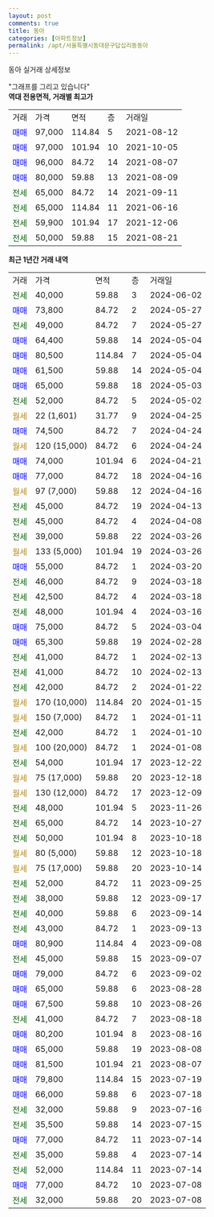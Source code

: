 ```yaml
---
layout: post
comments: true
title: 동아
categories: [아파트정보]
permalink: /apt/서울특별시동대문구답십리동동아
---
```


동아 실거래 상세정보

<script type="text/javascript">
  google.charts.load('current', {'packages':['line', 'corechart']});
  google.charts.setOnLoadCallback(drawChart);

  function drawChart() {
    var data = new google.visualization.DataTable();
    data.addColumn('date', '거래일');
    data.addColumn('number', "매매");
    data.addColumn('number', "전세");
    data.addColumn('number', "전매");

    data.addRows([[new Date(Date.parse("2024-06-02")), null, 40000, null], [new Date(Date.parse("2024-05-27")), 73800, null, null], [new Date(Date.parse("2024-05-27")), null, 49000, null], [new Date(Date.parse("2024-05-04")), 64400, null, null], [new Date(Date.parse("2024-05-04")), 80500, null, null], [new Date(Date.parse("2024-05-04")), 61500, null, null], [new Date(Date.parse("2024-05-03")), 65000, null, null], [new Date(Date.parse("2024-05-02")), null, 52000, null], [new Date(Date.parse("2024-04-25")), null, null, null], [new Date(Date.parse("2024-04-24")), 74500, null, null], [new Date(Date.parse("2024-04-24")), null, null, null], [new Date(Date.parse("2024-04-21")), 74000, null, null], [new Date(Date.parse("2024-04-16")), 77000, null, null], [new Date(Date.parse("2024-04-16")), null, null, null], [new Date(Date.parse("2024-04-13")), null, 45000, null], [new Date(Date.parse("2024-04-08")), null, 45000, null], [new Date(Date.parse("2024-03-26")), null, 39000, null], [new Date(Date.parse("2024-03-26")), null, null, null], [new Date(Date.parse("2024-03-20")), 55000, null, null], [new Date(Date.parse("2024-03-18")), null, 46000, null], [new Date(Date.parse("2024-03-18")), null, 42500, null], [new Date(Date.parse("2024-03-16")), null, 48000, null], [new Date(Date.parse("2024-03-04")), 75000, null, null], [new Date(Date.parse("2024-02-28")), 65300, null, null], [new Date(Date.parse("2024-02-13")), null, 41000, null], [new Date(Date.parse("2024-02-13")), null, 41000, null], [new Date(Date.parse("2024-01-22")), null, 42000, null], [new Date(Date.parse("2024-01-15")), null, null, null], [new Date(Date.parse("2024-01-11")), null, null, null], [new Date(Date.parse("2024-01-10")), null, 42000, null], [new Date(Date.parse("2024-01-08")), null, null, null], [new Date(Date.parse("2023-12-22")), null, 54000, null], [new Date(Date.parse("2023-12-18")), null, null, null], [new Date(Date.parse("2023-12-09")), null, null, null], [new Date(Date.parse("2023-11-26")), null, 48000, null], [new Date(Date.parse("2023-10-27")), null, 65000, null], [new Date(Date.parse("2023-10-18")), null, 50000, null], [new Date(Date.parse("2023-10-18")), null, null, null], [new Date(Date.parse("2023-10-14")), null, null, null], [new Date(Date.parse("2023-09-25")), null, 52000, null], [new Date(Date.parse("2023-09-17")), null, 38000, null], [new Date(Date.parse("2023-09-14")), null, 40000, null], [new Date(Date.parse("2023-09-13")), null, 43000, null], [new Date(Date.parse("2023-09-08")), 80900, null, null], [new Date(Date.parse("2023-09-07")), null, 45000, null], [new Date(Date.parse("2023-09-02")), 79000, null, null], [new Date(Date.parse("2023-08-28")), 65000, null, null], [new Date(Date.parse("2023-08-26")), 67500, null, null], [new Date(Date.parse("2023-08-18")), null, 41000, null], [new Date(Date.parse("2023-08-16")), 80200, null, null], [new Date(Date.parse("2023-08-08")), 65000, null, null], [new Date(Date.parse("2023-08-07")), 81500, null, null], [new Date(Date.parse("2023-07-19")), 79800, null, null], [new Date(Date.parse("2023-07-18")), 66000, null, null], [new Date(Date.parse("2023-07-16")), null, 32000, null], [new Date(Date.parse("2023-07-15")), null, 35500, null], [new Date(Date.parse("2023-07-14")), 77000, null, null], [new Date(Date.parse("2023-07-14")), null, 35000, null], [new Date(Date.parse("2023-07-14")), null, 52000, null], [new Date(Date.parse("2023-07-08")), 77000, null, null], [new Date(Date.parse("2023-07-08")), null, 32000, null]]);

    var options = {
      hAxis: {
        format: 'yyyy/MM/dd'
      },    
      lineWidth: 0,
      pointsVisible: true,    
      title: '최근 1년간 유형별 실거래가 분포',
      legend: { position: 'bottom' }
    };

    var formatter = new google.visualization.NumberFormat({pattern:'###,###'} );
    formatter.format(data, 1);
    formatter.format(data, 2);
    
    setTimeout(function() {
        var chart = new google.visualization.LineChart(document.getElementById('columnchart_material'));
        chart.draw(data, (options));
        document.getElementById('loading').style.display = 'none';
    }, 200);
  }
</script>


<div id="loading" style="z-index:20; display: block; margin-left: 0px">"그래프를 그리고 있습니다"</div>
<div id="columnchart_material" style="width: 95%; margin-left: 0px; display: block"></div>
<!-- contents start -->
<b>역대 전용면적, 거래별 최고가</b>
<table class="sortable">
    <tr>
      <td>거래</td>
      <td>가격</td>
      <td>면적</td>
      <td>층</td>
      <td>거래일</td>
    </tr>
        <tr>
          <td><a style="color: blue">매매</a></td>
          <td>97,000</td>
          <td>114.84</td>
          <td>5</td>
          <td>2021-08-12</td>
        </tr>            <tr>
          <td><a style="color: blue">매매</a></td>
          <td>97,000</td>
          <td>101.94</td>
          <td>10</td>
          <td>2021-10-05</td>
        </tr>            <tr>
          <td><a style="color: blue">매매</a></td>
          <td>96,000</td>
          <td>84.72</td>
          <td>14</td>
          <td>2021-08-07</td>
        </tr>            <tr>
          <td><a style="color: blue">매매</a></td>
          <td>80,000</td>
          <td>59.88</td>
          <td>13</td>
          <td>2021-08-09</td>
        </tr>        
        <tr>
              <td><a style="color: darkgreen">전세</a></td>
              <td>65,000</td>
              <td>84.72</td>
              <td>14</td>
              <td>2021-09-11</td>
            </tr>            <tr>
              <td><a style="color: darkgreen">전세</a></td>
              <td>65,000</td>
              <td>114.84</td>
              <td>11</td>
              <td>2021-06-16</td>
            </tr>            <tr>
              <td><a style="color: darkgreen">전세</a></td>
              <td>59,900</td>
              <td>101.94</td>
              <td>17</td>
              <td>2021-12-06</td>
            </tr>            <tr>
              <td><a style="color: darkgreen">전세</a></td>
              <td>50,000</td>
              <td>59.88</td>
              <td>15</td>
              <td>2021-08-21</td>
            </tr>        
    
</table>

<b>최근 1년간 거래 내역</b>

<table class="sortable">
    <tr>
      <td>거래</td>
      <td>가격</td>
      <td>면적</td>
      <td>층</td>
      <td>거래일</td>
    </tr>
    <tr>
      <td><a style="color: darkgreen">전세</a></td>
      <td>40,000</td>
      <td>59.88</td>
      <td>3</td>
      <td>2024-06-02</td>
    </tr>          <tr>
      <td><a style="color: blue">매매</a></td>
      <td>73,800</td>
      <td>84.72</td>
      <td>2</td>
      <td>2024-05-27</td>
    </tr>          <tr>
      <td><a style="color: darkgreen">전세</a></td>
      <td>49,000</td>
      <td>84.72</td>
      <td>7</td>
      <td>2024-05-27</td>
    </tr>          <tr>
      <td><a style="color: blue">매매</a></td>
      <td>64,400</td>
      <td>59.88</td>
      <td>14</td>
      <td>2024-05-04</td>
    </tr>          <tr>
      <td><a style="color: blue">매매</a></td>
      <td>80,500</td>
      <td>114.84</td>
      <td>7</td>
      <td>2024-05-04</td>
    </tr>          <tr>
      <td><a style="color: blue">매매</a></td>
      <td>61,500</td>
      <td>59.88</td>
      <td>14</td>
      <td>2024-05-04</td>
    </tr>          <tr>
      <td><a style="color: blue">매매</a></td>
      <td>65,000</td>
      <td>59.88</td>
      <td>18</td>
      <td>2024-05-03</td>
    </tr>          <tr>
      <td><a style="color: darkgreen">전세</a></td>
      <td>52,000</td>
      <td>84.72</td>
      <td>5</td>
      <td>2024-05-02</td>
    </tr>          <tr>
      <td><a style="color: darkgoldenrod">월세</a></td>
      <td>22 (1,601)</td>
      <td>31.77</td>
      <td>9</td>
      <td>2024-04-25</td>
    </tr>          <tr>
      <td><a style="color: blue">매매</a></td>
      <td>74,500</td>
      <td>84.72</td>
      <td>7</td>
      <td>2024-04-24</td>
    </tr>          <tr>
      <td><a style="color: darkgoldenrod">월세</a></td>
      <td>120 (15,000)</td>
      <td>84.72</td>
      <td>6</td>
      <td>2024-04-24</td>
    </tr>          <tr>
      <td><a style="color: blue">매매</a></td>
      <td>74,000</td>
      <td>101.94</td>
      <td>6</td>
      <td>2024-04-21</td>
    </tr>          <tr>
      <td><a style="color: blue">매매</a></td>
      <td>77,000</td>
      <td>84.72</td>
      <td>18</td>
      <td>2024-04-16</td>
    </tr>          <tr>
      <td><a style="color: darkgoldenrod">월세</a></td>
      <td>97 (7,000)</td>
      <td>59.88</td>
      <td>12</td>
      <td>2024-04-16</td>
    </tr>          <tr>
      <td><a style="color: darkgreen">전세</a></td>
      <td>45,000</td>
      <td>84.72</td>
      <td>19</td>
      <td>2024-04-13</td>
    </tr>          <tr>
      <td><a style="color: darkgreen">전세</a></td>
      <td>45,000</td>
      <td>84.72</td>
      <td>4</td>
      <td>2024-04-08</td>
    </tr>          <tr>
      <td><a style="color: darkgreen">전세</a></td>
      <td>39,000</td>
      <td>59.88</td>
      <td>22</td>
      <td>2024-03-26</td>
    </tr>          <tr>
      <td><a style="color: darkgoldenrod">월세</a></td>
      <td>133 (5,000)</td>
      <td>101.94</td>
      <td>19</td>
      <td>2024-03-26</td>
    </tr>          <tr>
      <td><a style="color: blue">매매</a></td>
      <td>55,000</td>
      <td>84.72</td>
      <td>1</td>
      <td>2024-03-20</td>
    </tr>          <tr>
      <td><a style="color: darkgreen">전세</a></td>
      <td>46,000</td>
      <td>84.72</td>
      <td>9</td>
      <td>2024-03-18</td>
    </tr>          <tr>
      <td><a style="color: darkgreen">전세</a></td>
      <td>42,500</td>
      <td>84.72</td>
      <td>4</td>
      <td>2024-03-18</td>
    </tr>          <tr>
      <td><a style="color: darkgreen">전세</a></td>
      <td>48,000</td>
      <td>101.94</td>
      <td>4</td>
      <td>2024-03-16</td>
    </tr>          <tr>
      <td><a style="color: blue">매매</a></td>
      <td>75,000</td>
      <td>84.72</td>
      <td>5</td>
      <td>2024-03-04</td>
    </tr>          <tr>
      <td><a style="color: blue">매매</a></td>
      <td>65,300</td>
      <td>59.88</td>
      <td>19</td>
      <td>2024-02-28</td>
    </tr>          <tr>
      <td><a style="color: darkgreen">전세</a></td>
      <td>41,000</td>
      <td>84.72</td>
      <td>1</td>
      <td>2024-02-13</td>
    </tr>          <tr>
      <td><a style="color: darkgreen">전세</a></td>
      <td>41,000</td>
      <td>84.72</td>
      <td>10</td>
      <td>2024-02-13</td>
    </tr>          <tr>
      <td><a style="color: darkgreen">전세</a></td>
      <td>42,000</td>
      <td>84.72</td>
      <td>2</td>
      <td>2024-01-22</td>
    </tr>          <tr>
      <td><a style="color: darkgoldenrod">월세</a></td>
      <td>170 (10,000)</td>
      <td>114.84</td>
      <td>20</td>
      <td>2024-01-15</td>
    </tr>          <tr>
      <td><a style="color: darkgoldenrod">월세</a></td>
      <td>150 (7,000)</td>
      <td>84.72</td>
      <td>1</td>
      <td>2024-01-11</td>
    </tr>          <tr>
      <td><a style="color: darkgreen">전세</a></td>
      <td>42,000</td>
      <td>84.72</td>
      <td>1</td>
      <td>2024-01-10</td>
    </tr>          <tr>
      <td><a style="color: darkgoldenrod">월세</a></td>
      <td>100 (20,000)</td>
      <td>84.72</td>
      <td>1</td>
      <td>2024-01-08</td>
    </tr>          <tr>
      <td><a style="color: darkgreen">전세</a></td>
      <td>54,000</td>
      <td>101.94</td>
      <td>17</td>
      <td>2023-12-22</td>
    </tr>          <tr>
      <td><a style="color: darkgoldenrod">월세</a></td>
      <td>75 (17,000)</td>
      <td>59.88</td>
      <td>20</td>
      <td>2023-12-18</td>
    </tr>          <tr>
      <td><a style="color: darkgoldenrod">월세</a></td>
      <td>130 (12,000)</td>
      <td>84.72</td>
      <td>17</td>
      <td>2023-12-09</td>
    </tr>          <tr>
      <td><a style="color: darkgreen">전세</a></td>
      <td>48,000</td>
      <td>101.94</td>
      <td>5</td>
      <td>2023-11-26</td>
    </tr>          <tr>
      <td><a style="color: darkgreen">전세</a></td>
      <td>65,000</td>
      <td>84.72</td>
      <td>14</td>
      <td>2023-10-27</td>
    </tr>          <tr>
      <td><a style="color: darkgreen">전세</a></td>
      <td>50,000</td>
      <td>101.94</td>
      <td>8</td>
      <td>2023-10-18</td>
    </tr>          <tr>
      <td><a style="color: darkgoldenrod">월세</a></td>
      <td>80 (5,000)</td>
      <td>59.88</td>
      <td>12</td>
      <td>2023-10-18</td>
    </tr>          <tr>
      <td><a style="color: darkgoldenrod">월세</a></td>
      <td>75 (17,000)</td>
      <td>59.88</td>
      <td>20</td>
      <td>2023-10-14</td>
    </tr>          <tr>
      <td><a style="color: darkgreen">전세</a></td>
      <td>52,000</td>
      <td>84.72</td>
      <td>11</td>
      <td>2023-09-25</td>
    </tr>          <tr>
      <td><a style="color: darkgreen">전세</a></td>
      <td>38,000</td>
      <td>59.88</td>
      <td>12</td>
      <td>2023-09-17</td>
    </tr>          <tr>
      <td><a style="color: darkgreen">전세</a></td>
      <td>40,000</td>
      <td>59.88</td>
      <td>6</td>
      <td>2023-09-14</td>
    </tr>          <tr>
      <td><a style="color: darkgreen">전세</a></td>
      <td>43,000</td>
      <td>84.72</td>
      <td>1</td>
      <td>2023-09-13</td>
    </tr>          <tr>
      <td><a style="color: blue">매매</a></td>
      <td>80,900</td>
      <td>114.84</td>
      <td>4</td>
      <td>2023-09-08</td>
    </tr>          <tr>
      <td><a style="color: darkgreen">전세</a></td>
      <td>45,000</td>
      <td>59.88</td>
      <td>15</td>
      <td>2023-09-07</td>
    </tr>          <tr>
      <td><a style="color: blue">매매</a></td>
      <td>79,000</td>
      <td>84.72</td>
      <td>6</td>
      <td>2023-09-02</td>
    </tr>          <tr>
      <td><a style="color: blue">매매</a></td>
      <td>65,000</td>
      <td>59.88</td>
      <td>6</td>
      <td>2023-08-28</td>
    </tr>          <tr>
      <td><a style="color: blue">매매</a></td>
      <td>67,500</td>
      <td>59.88</td>
      <td>10</td>
      <td>2023-08-26</td>
    </tr>          <tr>
      <td><a style="color: darkgreen">전세</a></td>
      <td>41,000</td>
      <td>84.72</td>
      <td>7</td>
      <td>2023-08-18</td>
    </tr>          <tr>
      <td><a style="color: blue">매매</a></td>
      <td>80,200</td>
      <td>101.94</td>
      <td>8</td>
      <td>2023-08-16</td>
    </tr>          <tr>
      <td><a style="color: blue">매매</a></td>
      <td>65,000</td>
      <td>59.88</td>
      <td>19</td>
      <td>2023-08-08</td>
    </tr>          <tr>
      <td><a style="color: blue">매매</a></td>
      <td>81,500</td>
      <td>101.94</td>
      <td>21</td>
      <td>2023-08-07</td>
    </tr>          <tr>
      <td><a style="color: blue">매매</a></td>
      <td>79,800</td>
      <td>114.84</td>
      <td>15</td>
      <td>2023-07-19</td>
    </tr>          <tr>
      <td><a style="color: blue">매매</a></td>
      <td>66,000</td>
      <td>59.88</td>
      <td>6</td>
      <td>2023-07-18</td>
    </tr>          <tr>
      <td><a style="color: darkgreen">전세</a></td>
      <td>32,000</td>
      <td>59.88</td>
      <td>9</td>
      <td>2023-07-16</td>
    </tr>          <tr>
      <td><a style="color: darkgreen">전세</a></td>
      <td>35,500</td>
      <td>59.88</td>
      <td>14</td>
      <td>2023-07-15</td>
    </tr>          <tr>
      <td><a style="color: blue">매매</a></td>
      <td>77,000</td>
      <td>84.72</td>
      <td>11</td>
      <td>2023-07-14</td>
    </tr>          <tr>
      <td><a style="color: darkgreen">전세</a></td>
      <td>35,000</td>
      <td>59.88</td>
      <td>4</td>
      <td>2023-07-14</td>
    </tr>          <tr>
      <td><a style="color: darkgreen">전세</a></td>
      <td>52,000</td>
      <td>114.84</td>
      <td>11</td>
      <td>2023-07-14</td>
    </tr>          <tr>
      <td><a style="color: blue">매매</a></td>
      <td>77,000</td>
      <td>84.72</td>
      <td>10</td>
      <td>2023-07-08</td>
    </tr>          <tr>
      <td><a style="color: darkgreen">전세</a></td>
      <td>32,000</td>
      <td>59.88</td>
      <td>20</td>
      <td>2023-07-08</td>
    </tr>      </table>
<!-- contents end -->    

